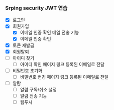 ### Srping security JWT 연습

- [x] 로그인
- [x] 회원가입
  - [x] 이메일 인증 확인 메일 전송 기능
  - [x] 이메일 인증 확인
- [x] 토큰 재발급
- [x] 회원탈퇴
- [ ] 아이디 찾기
  - [ ] 아이디 확인 페이지 링크 등록된 이메일로 전달
- [ ] 비밀번호 초기화
  - [ ] 비밀번호 변경 페이지 링크 등록된 이메일로 전달
- [ ] 알람
  - [ ] 알람 구독/취소 설정
  - [ ] 알람 전송 기능
  - [ ] 웹푸시
